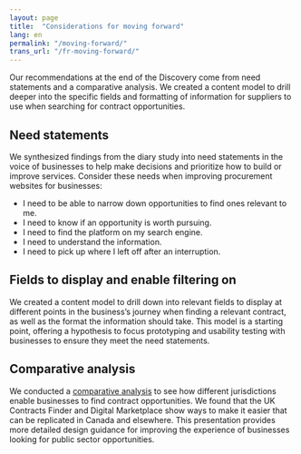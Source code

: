 ```yaml
---
layout: page
title:  "Considerations for moving forward"
lang: en
permalink: "/moving-forward/"
trans_url: "/fr-moving-forward/"
---
```


Our recommendations at the end of the Discovery come from need statements and a comparative analysis. We created a content model to drill deeper into the specific fields and formatting of information for suppliers to use when searching for contract opportunities.

## Need statements
We synthesized findings from the diary study into need statements in the voice of businesses to help make decisions and prioritize how to build or improve services. Consider these needs when improving procurement websites for businesses:
* I need to be able to narrow down opportunities to find ones relevant to me.
* I need to know if an opportunity is worth pursuing.
* I need to find the platform on my search engine.
* I need to understand the information.
* I need to pick up where I left off after an interruption.

## Fields to display and enable filtering on
We created a content model to drill down into relevant fields to display at different points in the business’s journey when finding a relevant contract, as well as the format the information should take. This model is a starting point, offering a hypothesis to focus prototyping and usability testing with businesses to ensure they meet the need statements. 

## Comparative analysis
We conducted a [comparative analysis](_pages/en/ComparativeAnalysisPublic.pdf) to see how different jurisdictions enable businesses to find contract opportunities. We found that the UK Contracts Finder and Digital Marketplace show ways to make it easier that can be replicated in Canada and elsewhere. This presentation provides more detailed design guidance for improving the experience of businesses looking for public sector opportunities.


